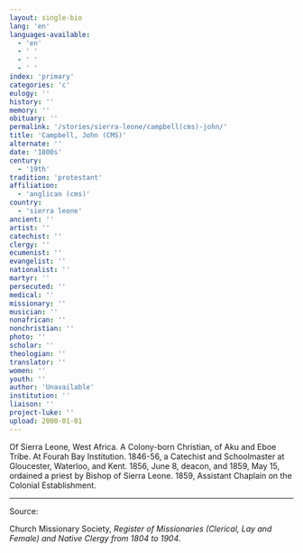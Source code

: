 ```yaml
---
layout: single-bio
lang: 'en'
languages-available:
  - 'en'
  - ' '
  - ' '
  - ' '
index: 'primary'
categories: 'c'
eulogy: ''
history: ''
memory: ''
obituary: ''
permalink: '/stories/sierra-leone/campbell(cms)-john/'
title: 'Campbell, John (CMS)'
alternate: ''
date: '1800s'
century:
  - '19th'
tradition: 'protestant'
affiliation:
  - 'anglican (cms)'
country:
  - 'sierra leone'
ancient: ''
artist: ''
catechist: ''
clergy: ''
ecumenist: ''
evangelist: ''
nationalist: ''
martyr: ''
persecuted: ''
medical: ''
missionary: ''
musician: ''
nonafrican: ''
nonchristian: ''
photo: ''
scholar: ''
theologian: ''
translator: ''
women: ''
youth: ''
author: 'Unavailable'
institution: ''
liaison: ''
project-luke: ''
upload: 2000-01-01
---
```



Of Sierra Leone, West Africa.  A Colony-born Christian, of Aku and Eboe Tribe.  At Fourah Bay Institution.  1846-56, a Catechist and Schoolmaster at Gloucester, Waterloo, and Kent.  1856, June 8, deacon, and 1859, May 15, ordained a priest by Bishop of Sierra Leone.  1859, Assistant Chaplain on the Colonial Establishment.

---

Source:

Church Missionary Society, *Register of Missionaries (Clerical, Lay and Female) and Native Clergy from 1804 to 1904*.
